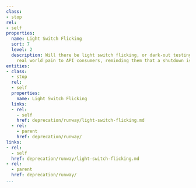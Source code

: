 ```yaml
---
class:
- stop
rel:
- self
properties:
  name: Light Switch Flicking
  sort: 7
  level: 2
  description: Will there be light switch flicking, or dark-out testing, which send
    real world pain to API consumers, reminding them that a shutdown is imminent.
entities:
- class:
  - stop
  rel:
  - self
  properties:
    name: Light Switch Flicking
  links:
  - rel:
    - self
    href: deprecation/runway/light-switch-flicking.md
  - rel:
    - parent
    href: deprecation/runway/
links:
- rel:
  - self
  href: deprecation/runway/light-switch-flicking.md
- rel:
  - parent
  href: deprecation/runway/
...
```

